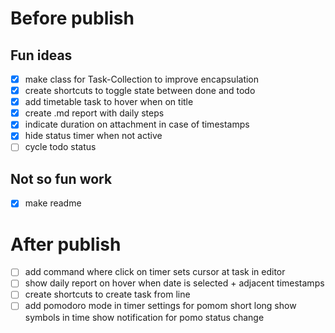 # Before publish

## Fun ideas 

- [x] make class for Task-Collection to improve encapsulation
- [x] create shortcuts to toggle state between done and todo
- [x] add timetable task to hover when on title
- [x] create .md report with daily steps
- [x] indicate duration on attachment in case of timestamps
- [x] hide status timer when not active
- [ ] cycle todo status

## Not so fun work

- [x] make readme

# After publish

- [ ] add command where click on timer sets cursor at task in editor
- [ ] show daily report on hover when date is selected + adjacent timestamps
- [ ] create shortcuts to create task from line
- [ ] add pomodoro mode in timer
        settings for pomom short long
        show symbols in time
        show notification for pomo status change 
